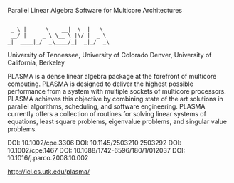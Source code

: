 Parallel Linear Algebra Software for Multicore Architectures

~~~~

 _ \ |      \    __|  \  |   \
 __/ |     _ \ \__ \ |\/ |  _ \
_|  ____|_/  _\____/_|  _|_/  _\

~~~~

University of Tennessee, University of Colorado Denver, University of California, Berkeley

PLASMA is a dense linear algebra package at the forefront of multicore computing.
PLASMA is designed to deliver the highest possible performance from a system with
multiple sockets of multicore processors. PLASMA achieves this objective
by combining state of the art solutions in parallel algorithms, scheduling,
and software engineering. PLASMA currently offers a collection of routines
for solving linear systems of equations, least square problems, eigenvalue problems,
and singular value problems.

DOI: 10.1002/cpe.3306
DOI: 10.1145/2503210.2503292
DOI: 10.1002/cpe.1467
DOI: 10.1088/1742-6596/180/1/012037
DOI: 10.1016/j.parco.2008.10.002

http://icl.cs.utk.edu/plasma/

